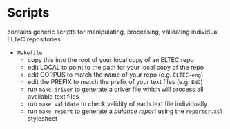 # Scripts
contains generic scripts for manipulating, processing, validating individual ELTeC repositories

- `Makefile`
  - copy this into the root of your local copy of an ELTEC repo
  - edit LOCAL to point to the path for your local copy of the repo
  - edit CORPUS to match the name of your repo (e.g. `ELTEC-eng`)
  - edit the PREFIX to match the prefix of your text files (e.g. `ENG`)
  - run `make driver` to generate a driver file which will process all available text files
  - run `make validate` to check validity of each text file individually
  - run `make report` to generate a *balance report* using the `reporter.xsl` stylesheet



